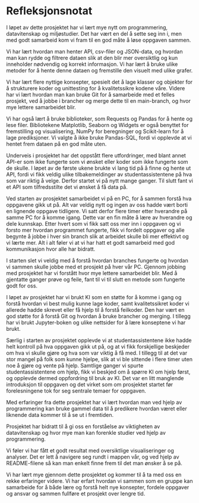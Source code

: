 # Refleksjonsnotat

I løpet av dette prosjektet har vi lært mye nytt om programmering, datavitenskap og miljøstudier. Det har vært en del å sette seg inn i, men med godt samarbeid kom vi fram til en god måte å løse oppgaven sammen. 

Vi har lært hvordan man henter API, csv-filer og JSON-data, og hvordan man kan rydde og filtrere dataen slik at den blir mer oversiktlig og kun inneholder nødvendig og korrekt informasjon. Vi har lært å bruke ulike metoder for å hente denne dataen og fremstille den visuelt med ulike grafer. 

Vi har lært flere nyttige konsepter, spesielt det å lage klasser og objekter for å strukturere koder og unittesting for å kvalitetssikre kodene våre. Videre har vi lært hvordan man kan bruke Git for å samarbeide med et felles prosjekt, ved å jobbe i brancher og merge dette til en main-branch, og hvor mye lettere samarbeidet blir. 

Vi har også lært å bruke biblioteker, som Requests og Pandas for å hente og lese filer. Bibliotekene Matplotlib, Seaborn og Widgets er også benyttet for fremstilling og visualisering, NumPy for beregninger og Scikit-learn for å lage prediksjoner. Vi valgte å ikke bruke Pandas-SQL, fordi vi opplevde at vi hentet frem dataen på en god måte uten.   

Underveis i prosjektet har det oppstått flere utfordringer, med blant annet API-er som ikke fungerte som vi ønsket eller koder som ikke fungerte som de skulle. I løpet av de første ukene brukte vi lang tid på å finne og hente ut API, fordi vi fikk veldig ulike tilbakemeldinger av studentassistentene på hva som var riktig å velge. Derfor startet vi på nytt mange ganger. Til slutt fant vi et API som tilfredsstilte det vi ønsket å få data på.  

Ved starten av prosjektet samarbeidet vi på en PC, for å sammen forstå hva oppgavene gikk ut på. Alt var veldig nytt og ingen av oss hadde vært borti en lignende oppgave tidligere. Vi satt derfor flere timer etter hverandre på samme PC for å komme igang. Dette var en fin måte å lære av hverandre og dele kunnskap. Etter hvert som vi fikk satt oss mer inn i oppgaven og vi forsto mer hvordan programmet fungerte, fikk vi fordelt oppgaver og alle begynte å jobbe i hver sin branch slik at arbeidet skulle bli mer effektivt og vi lærte mer. Alt i alt føler vi at vi har hatt et godt samarbeid med god kommunikasjon hvor alle har bidratt.  

I starten slet vi veldig med å forstå hvordan branches fungerte og hvordan vi sammen skulle jobbe med et prosjekt på hver vår PC. Gjennom jobbing med prosjektet har vi forstått hvor mye lettere samarbeidet blir. Med å gjentatte ganger prøve og feile, fant til vi til slutt en metode som fungerte godt for oss.  


I løpet av prosjektet har vi brukt KI som en støtte for å komme i gang og forstå hvordan vi best mulig kunne lage koder, samt kvalitetssikret koder vi allerede hadde skrevet eller få hjelp til å forstå feilkoder. Den har vært en god støtte for å forstå Git og hvordan å bruke brancher og merging. I tillegg har vi brukt Jupyter-boken og ulike nettsider for å lære konseptene vi har brukt.  

Særlig i starten av prosjektet opplevde vi at studentassistentene ikke hadde helt kontroll på hva oppgaven gikk ut på, og at vi fikk forskjellige beskjeder om hva vi skulle gjøre og hva som var viktig å få med. I tillegg til at det var stor mangel på folk som kunne hjelpe, slik at vi ble sittende i flere timer uten noe å gjøre og vente på hjelp. Samtlige ganger vi spurte studentassistentene om hjelp, fikk vi beskjed om å spørre KI om hjelp først, og opplevde dermed oppfordring til bruk av KI. Det var en litt manglende introduksjon til oppgaven og det virket som om prosjektet startet før forelesningene tok for seg sentrale temaer for oppgaven.  

Med erfaringer fra dette prosjektet har vi lært hvordan man ved hjelp av programmering kan bruke gammel data til å predikere hvordan været eller liknende data kommer til å se ut i fremtiden.  

Prosjektet har bidratt til å gi oss en forståelse av viktigheten av datavitenskap og hvor mye man kan forenkle studier ved hjelp av programmering.  

Vi føler vi har fått et godt resultat med oversiktlige visualiseringer og analyser. Det er lett å navigere seg rundt i mappen vår, og ved hjelp av README-filene så kan man enkelt finne frem til det man ønsker å se på.

Vi har lært mye gjennom dette prosjektet og kommer til å ta med oss en rekke erfaringer videre. Vi har erfart hvordan vi sammen som en gruppe kan samarbeide for å både lære og forstå helt nye konsepter, fordele oppgaver og ansvar og sammen fullføre et prosjekt over lengre tid.  